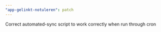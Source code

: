 ```yaml
---
"app-gelinkt-notuleren": patch
---
```


Correct automated-sync script to work correctly when run through cron
